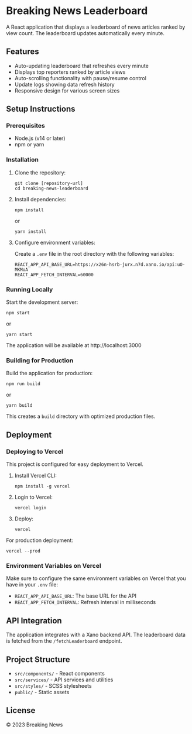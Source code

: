 # Breaking News Leaderboard

A React application that displays a leaderboard of news articles ranked by view count. The leaderboard updates automatically every minute.

## Features

- Auto-updating leaderboard that refreshes every minute
- Displays top reporters ranked by article views
- Auto-scrolling functionality with pause/resume control
- Update logs showing data refresh history
- Responsive design for various screen sizes

## Setup Instructions

### Prerequisites

- Node.js (v14 or later)
- npm or yarn

### Installation

1. Clone the repository:

   ```
   git clone [repository-url]
   cd breaking-news-leaderboard
   ```

2. Install dependencies:

   ```
   npm install
   ```

   or

   ```
   yarn install
   ```

3. Configure environment variables:

   Create a `.env` file in the root directory with the following variables:

   ```
   REACT_APP_API_BASE_URL=https://x26n-hsrb-jurx.n7d.xano.io/api:uO-MKMoA
   REACT_APP_FETCH_INTERVAL=60000
   ```

### Running Locally

Start the development server:

```
npm start
```

or

```
yarn start
```

The application will be available at http://localhost:3000

### Building for Production

Build the application for production:

```
npm run build
```

or

```
yarn build
```

This creates a `build` directory with optimized production files.

## Deployment

### Deploying to Vercel

This project is configured for easy deployment to Vercel.

1. Install Vercel CLI:

   ```
   npm install -g vercel
   ```

2. Login to Vercel:

   ```
   vercel login
   ```

3. Deploy:
   ```
   vercel
   ```

For production deployment:

```
vercel --prod
```

### Environment Variables on Vercel

Make sure to configure the same environment variables on Vercel that you have in your `.env` file:

- `REACT_APP_API_BASE_URL`: The base URL for the API
- `REACT_APP_FETCH_INTERVAL`: Refresh interval in milliseconds

## API Integration

The application integrates with a Xano backend API. The leaderboard data is fetched from the `/fetchLeaderboard` endpoint.

## Project Structure

- `src/components/` - React components
- `src/services/` - API services and utilities
- `src/styles/` - SCSS stylesheets
- `public/` - Static assets

## License

© 2023 Breaking News
